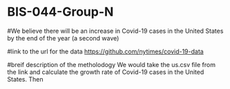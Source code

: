 # BIS-044-Group-N

#We believe there will be an increase in Covid-19 cases in the United States by the end of the year (a second wave)

#link to the url for the data
https://github.com/nytimes/covid-19-data

#breif description of the metholodogy
We would take the us.csv file from the link and calculate the growth rate of Covid-19 cases in the United States. Then 

